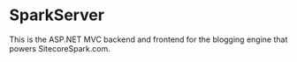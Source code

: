 # SparkServer

This is the ASP.NET MVC backend and frontend for the blogging engine that powers SitecoreSpark.com.
